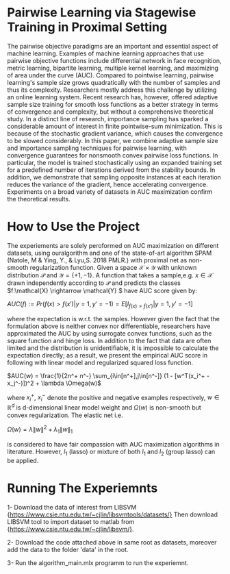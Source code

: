 # Pairwise Learning via Stagewise Training in Proximal Setting
The pairwise objective paradigms are an important and essential aspect of machine learning.
Examples of machine learning approaches that use pairwise objective functions include differential network in face recognition, metric learning, bipartite learning, multiple kernel learning, and maximizing of area under the curve (AUC). Compared to pointwise learning, pairwise learning's sample size grows quadratically with the number of samples and thus its complexity.
Researchers mostly address this challenge by utilizing an online learning system. Recent research has, however, offered adaptive sample size training for smooth loss functions as a better strategy in terms of convergence and complexity, but without a comprehensive theoretical study. 
In a distinct line of research, importance sampling has sparked a considerable amount of interest in finite pointwise-sum minimization. This is because of the stochastic gradient variance, which causes the convergence to be slowed considerably. 
In this paper, we combine adaptive sample size and importance sampling techniques for pairwise learning, with convergence guarantees for nonsmooth convex pairwise loss functions. In particular, the model is trained stochastically using an expanded training set for a predefined number of iterations derived from the stability bounds.
In addition, we demonstrate that sampling opposite instances at each iteration reduces the variance of the gradient, hence accelerating convergence. 
Experiments on a broad variety of datasets in AUC maximization confirm the theoretical results. 

# How to Use the Project
The experiements are solely peroformed on AUC maximization on different datasets, using ouralgorithm and one of the state-of-art algorithm SPAM (Natole, M & Ying, Y., & Lyu,S. 2018 PMLR.) with proximal net as non-smooth regularization function. Given a space $\mathcal{X}\times \mathcal{Y}$ with unknown distribution $\mathcal{P}$ and $\mathcal{Y} = \{+1,-1\}$. A function that takes a sample,e.g. $x\in \mathcal{X}$ drawn independently according to $\mathcal{P}$ and predicts the classes $f:\mathcal{X} \rightarrow \mathcal{Y} $ have AUC score given by:

$AUC(f) := Pr(f(x)>f(x')|y=1,y'=-1)  = E[I_{f(x)>f(x')}|y=1,y'=-1]$

where the expectation is w.r.t. the samples. 
However given the fact that the formulation above is neither convex nor differentiable, researchers have approximated the AUC by using surrogate convex functions, such as the square function and hinge loss. In addition to the fact that data are often limited and the distribution is unidentifiable, it is impossible to calculate the expectation directly; as a result, we present the empirical AUC score in following with linear model and regularized squared loss function.

$AUC(w) = \frac{1}{2n^+ n^-} \sum_{i\in[n^+],j\in[n^-]} (1 - [w^T(x_i^+  - x_j^-)])^2 + \lambda \Omega(w)$

where $x_i^+$, $x_i^-$ denote the positive and negative examples respectively, $w\in \mathbb{R}^d$ is d-dimensional linear model weight and $\Omega(w)$ is non-smooth but convex regularization. 
The elastic net  i.e.

$\Omega(w) = \lambda \|w\|^2 + \lambda_1 \|w\|_1$

is considered to have fair compassion with AUC maximization algorithms in literature. However, $l_1$ (lasso) or mixture of both $l_1$ and $l_2$ (group lasso) can be applied. 

# Running The Experiemnts

1- Download the data of interest from LIBSVM 
{https://www.csie.ntu.edu.tw/~cjlin/libsvmtools/datasets/}
Then download LIBSVM tool to import dataset to matlab from 
{https://www.csie.ntu.edu.tw/~cjlin/libsvm/}.


2- Download the code attached above in same root as datasets, moreover add the data to the folder 'data' in the root.

3- Run the algorithm_main.mlx programm to run the experiemnt.


